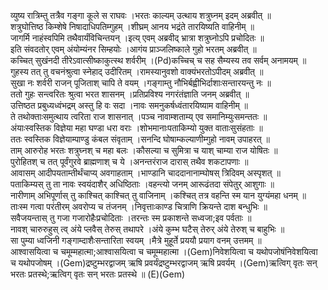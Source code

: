 

  
व्युष्य रात्रिम्तु तत्रैव गङ्गा कूले स राघवः ।भरतः काल्यम् उत्थाय शत्रुघ्नम् इदम् अब्रवीत्  ॥   
शत्रुघोत्तिष्ठ किम्शेषे निषादाधिपतिम्गुहम् ।शीघ्रम् आनय भद्रंते तारयिष्यति वाहिनीम्  ॥   
जागर्मि नाहंस्वपिमि तथैवार्यंविचिन्तयन् ।इत्य् एवम् अब्रवीद् भ्रात्रा शत्रुघ्नोऽपि प्रचोदितः  ॥   
इति संवदतोर् एवम् अंयोम्यंनर सिम्हयोः ।आगंय प्राञ्जलिष्काले गुहो भरतम् अब्रवीत्  ॥   
कच्चित् सुखंनदी तीरेऽवात्सीष्काकुत्स्थ शर्वरीम् ।(Pd)कच्चिच् च सह सैम्यस्य तव सर्वम् अनामयम्  ॥   
गुहस्य तत् तु वचनंश्रुत्वा स्नेहाद् उदीरितम् ।रामस्यानुवशो वाक्यंभरतोऽपीदम् अब्रवीत्  ॥   
सुखा नः शर्वरी राजन् पूजिताश् चापि ते वयम् ।गङ्गाम्तु नौभिर्बह्वीभिर्दाशाःसन्तारयन्तु नः  ॥   
ततो गुहः सन्त्वरितः श्रुत्वा भरत शासनम् ।प्रतिप्रविश्य नगरंतंज्ञाति जनम् अब्रवीत्  ॥   
उत्तिष्ठत प्रबुध्यध्वंभद्रम् अस्तु हि वः सदा ।नावः समनुकर्षध्वंतारयिष्याम वाहिनीम्  ॥   
ते तथोक्ताःसमुत्थाय त्वरिता राज शासनात् ।पञ्च नावाम्शताम्य् एव समानिम्युःसमन्ततः  ॥   
अंयाःस्वस्तिक विज्ञेया महा घण्डा धरा वराः ।शोभमानाःपताकिम्यो युक्त वाताःसुसंहताः  ॥   
ततः स्वस्तिक विज्ञेयाम्पाण्डु कंबल संवृताम् ।सनन्दि घोषाम्कल्याणीम्गुहो नावम् उपाहरत्  ॥   
ताम् आरुरोह भरतः शत्रुघ्नश् च महा बलः ।कौसल्या च सुमित्रा च याश् चाम्या राज योषितः  ॥   
पुरोहितश् च तत् पूर्वंगुरवे ब्राह्मणाश् च ये ।अनन्तरंराज दारास् तथैव शकटापणाः  ॥   
आवासम् आदीपयताम्तीर्थंचाप्य् अवगाहताम् ।भाण्डानि चाददानानाम्घोषस् त्रिदिवम् अस्पृशत्  ॥   
पताकिम्यस् तु ता नावः स्वयंदाशैर् अधिष्ठिताः ।वहन्त्यो जनम् आरूढंतदा संपेतुर् आशुगाः  ॥   
नारीणाम् अभिपूर्णास् तु काश्चित् काश्चित् तु वाजिनाम् ।कश्चित् तत्र वहन्ति स्म यान युग्यंमहा धनम्  ॥   
ताःस्म गत्वा परंतीरम् अवरोप्य च तंजनम् ।निवृत्ताःकाण्ड चित्राणि क्रियन्ते दाश बन्धुभिः  ॥   
सवैजयन्तास् तु गजा गजारोहैःप्रचोदिताः ।तरन्तः स्म प्रकाशन्ते सध्वजा;इव पर्वताः  ॥   
नावश् चारुरुहुस् त्व् अंये प्लवैस् तेरुस् तथापरे ।अंये कुम्भ घटैस् तेरुर् अंये तेरुश् च बाहुभिः  ॥   
सा पुम्या ध्वजिनी गङ्गाम्दाशैःसन्तारिता स्वयम् ।मैत्रे मुहूर्ते प्रययौ प्रयाग वनम् उत्तमम्  ॥   
आश्वासयित्वा च चमूम्महात्मा;आश्वासयित्वा च चमूम्महात्मा ।(Gem)निवेशयित्वा च यथोपजोषंनिवेशयित्वा च यथोपजोषम् ।(Gem)द्रष्टुम्भरद्वाजम् ऋषि प्रवर्यंद्रष्टुम्भरद्वाजम् ऋषि प्रवर्यम् ।(Gem)ऋत्विग् वृतः सन् भरतः प्रतस्थे;ऋत्विग् वृतः सन् भरतः प्रतस्थे  ॥ (E)(Gem)  

